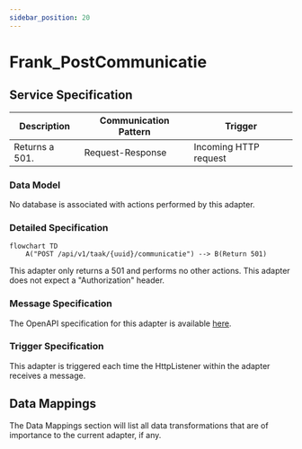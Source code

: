 ```yaml
---
sidebar_position: 20
---
```


# Frank_PostCommunicatie

## Service Specification
| Description | Communication Pattern | Trigger | 
| --- | --- | --- | 
| Returns a 501. | Request-Response | Incoming HTTP request

### Data Model
No database is associated with actions performed by this adapter.

### Detailed Specification
```mermaid
flowchart TD
    A("POST /api/v1/taak/{uuid}/communicatie") --> B(Return 501)
```

This adapter only returns a 501 and performs no other actions. This adapter does not expect a "Authorization" header.

### Message Specification
The OpenAPI specification for this adapter is available [here](https://ultimo-koppeling-acc.forzamor.nl/iaf/api/webservices/openapi.json?uri=/api/v1/taak/%7Buuid%7D/communicatie).

### Trigger Specification
This adapter is triggered each time the HttpListener within the adapter receives a message.

## Data Mappings
The Data Mappings section will list all data transformations that are of importance to the current adapter, if any.